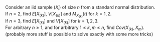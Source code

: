 Consider an iid sample $(X_i)$ of size $n$ from a standard normal distribution.  
If $n=2$, find $E\left[X_{(k)}\right]$, $V\left[X_{(k)}\right]$ and $M_{X_{(k)}}(t)$ for $k=1,2$.  
If $n=3$, find $E\left[X_{(k)}\right]$ and $V\left[X_{(k)}\right]$ for $k=1,2,3$.  
For arbitrary $n \geq 1$, and for arbitrary $1 \leq k,m \leq n$, find $Cov\left(X_{(k)}, X_m\right)$.  
(probably more stuff is possible to solve exactly with some more tricks)
